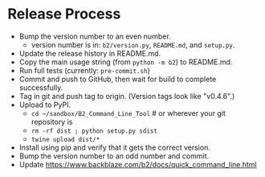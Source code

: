 # Release Process

- Bump the version number to an even number.
  - version number is in: `b2/version.py`, `README.md`, and `setup.py`.
- Update the release history in README.md.
- Copy the main usage string (from `python -m b2`) to README.md.
- Run full tests (currently: `pre-commit.sh`)
- Commit and push to GitHub, then wait for build to complete successfully.
- Tag in git and push tag to origin.  (Version tags look like "v0.4.6".)
- Upload to PyPI.
  - `cd ~/sandbox/B2_Command_Line_Tool`    # or wherever your git repository is
  - `rm -rf dist ; python setup.py sdist`
  - `twine upload dist/*`
- Install using pip and verify that it gets the correct version.
- Bump the version number to an odd number and commit.
- Update https://www.backblaze.com/b2/docs/quick_command_line.html
